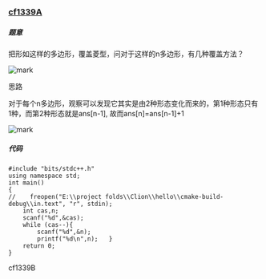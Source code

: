 ### [cf1339A](https://vjudge.net/problem/CodeForces-1339A)

##### 题意

把形如这样的多边形，覆盖菱型，问对于这样的n多边形，有几种覆盖方法？

![mark](http://mally.oss-cn-qingdao.aliyuncs.com/PicGo上传的图片/20200923/092009417.png)



思路

对于每个n多边形，观察可以发现它其实是由2种形态变化而来的，第1种形态只有1种，而第2种形态就是ans[n-1],  故而ans[n]=ans[n-1]+1

![mark](http://mally.oss-cn-qingdao.aliyuncs.com/PicGo上传的图片/20200923/092540521.png)

##### 代码

```
#include "bits/stdc++.h"
using namespace std;
int main()
{
//    freopen("E:\\project folds\\Clion\\hello\\cmake-build-debug\\in.text", "r", stdin);
    int cas,n;
    scanf("%d",&cas);
    while (cas--){
        scanf("%d",&n);
        printf("%d\n",n);   }
    return 0;
}
```



cf1339B

